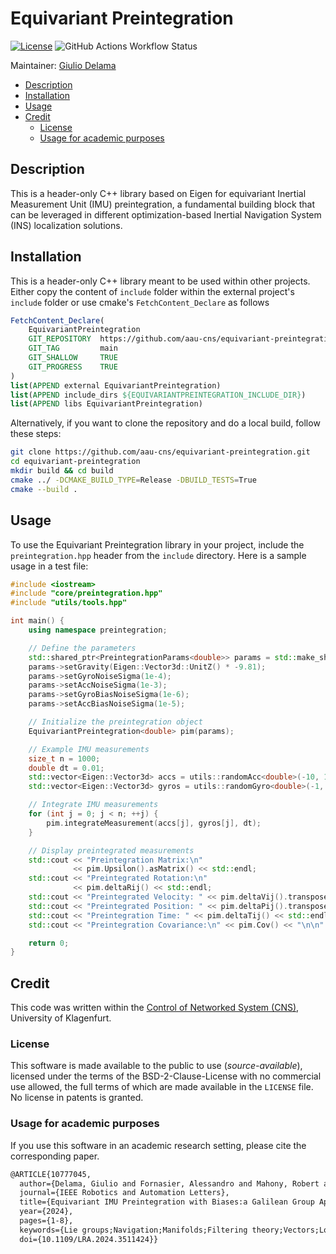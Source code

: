 # Equivariant Preintegration

[![License](https://img.shields.io/badge/License-AAUCNS-336B81.svg)](./LICENSE)
![GitHub Actions Workflow Status](https://img.shields.io/github/actions/workflow/status/aau-cns/Lie-plusplus/cmake-build-and-test.yml?label=Test)

Maintainer: [Giulio Delama](mailto:giulio.delama@aau.at)

- [Description](#description)
- [Installation](#installation)
- [Usage](#usage)
- [Credit](#credit)
  * [License](#license)
  * [Usage for academic purposes](#usage-for-academic-purposes)

## Description

This is a header-only C++ library based on Eigen for equivariant Inertial Measurement Unit (IMU) preintegration, a fundamental building
block that can be leveraged in different optimization-based Inertial Navigation System (INS) localization solutions.

## Installation

This is a header-only C++ library meant to be used within other projects. Either copy the content of `include` folder within the external project's `include` folder or use cmake's `FetchContent_Declare` as follows
```cmake
FetchContent_Declare(
    EquivariantPreintegration
    GIT_REPOSITORY  https://github.com/aau-cns/equivariant-preintegration
    GIT_TAG         main
    GIT_SHALLOW     TRUE
    GIT_PROGRESS    TRUE
)
list(APPEND external EquivariantPreintegration) 
list(APPEND include_dirs ${EQUIVARIANTPREINTEGRATION_INCLUDE_DIR})
list(APPEND libs EquivariantPreintegration)
```
Alternatively, if you want to clone the repository and do a local build, follow these steps:
```sh
git clone https://github.com/aau-cns/equivariant-preintegration.git
cd equivariant-preintegration
mkdir build && cd build
cmake ../ -DCMAKE_BUILD_TYPE=Release -DBUILD_TESTS=True
cmake --build .
```

## Usage
To use the Equivariant Preintegration library in your project, include the `preintegration.hpp` header from the `include` directory. Here is a sample usage in a test file:

```cpp
#include <iostream>
#include "core/preintegration.hpp"
#include "utils/tools.hpp"

int main() {
    using namespace preintegration;

    // Define the parameters
    std::shared_ptr<PreintegrationParams<double>> params = std::make_shared<PreintegrationParams<double>>();
    params->setGravity(Eigen::Vector3d::UnitZ() * -9.81);
    params->setGyroNoiseSigma(1e-4);
    params->setAccNoiseSigma(1e-3);
    params->setGyroBiasNoiseSigma(1e-6);
    params->setAccBiasNoiseSigma(1e-5);

    // Initialize the preintegration object
    EquivariantPreintegration<double> pim(params);

    // Example IMU measurements
    size_t n = 1000;
    double dt = 0.01;
    std::vector<Eigen::Vector3d> accs = utils::randomAcc<double>(-10, 10, n);
    std::vector<Eigen::Vector3d> gyros = utils::randomGyro<double>(-1, 1, n);

    // Integrate IMU measurements
    for (int j = 0; j < n; ++j) {
        pim.integrateMeasurement(accs[j], gyros[j], dt);
    }

    // Display preintegrated measurements
    std::cout << "Preintegration Matrix:\n"
              << pim.Upsilon().asMatrix() << std::endl;
    std::cout << "Preintegrated Rotation:\n"
              << pim.deltaRij() << std::endl;
    std::cout << "Preintegrated Velocity: " << pim.deltaVij().transpose() << std::endl;
    std::cout << "Preintegrated Position: " << pim.deltaPij().transpose() << std::endl;
    std::cout << "Preintegration Time: " << pim.deltaTij() << std::endl;
    std::cout << "Preintegration Covariance:\n" << pim.Cov() << "\n\n" << std::endl;

    return 0;
}
```

## Credit
This code was written within the [Control of Networked System (CNS)](https://www.aau.at/en/smart-systems-technologies/control-of-networked-systems/), University of Klagenfurt.

### License
This software is made available to the public to use (_source-available_), licensed under the terms of the BSD-2-Clause-License with no commercial use allowed, the full terms of which are made available in the `LICENSE` file. No license in patents is granted.

### Usage for academic purposes
If you use this software in an academic research setting, please cite the corresponding paper.

```latex
@ARTICLE{10777045,
  author={Delama, Giulio and Fornasier, Alessandro and Mahony, Robert and Weiss, Stephan},
  journal={IEEE Robotics and Automation Letters},
  title={Equivariant IMU Preintegration with Biases:a Galilean Group Approach},
  year={2024},
  pages={1-8},
  keywords={Lie groups;Navigation;Manifolds;Filtering theory;Vectors;Location awareness;Algebra;Accuracy;Libraries;Kalman filters;Localization;Sensor Fusion;SLAM},
  doi={10.1109/LRA.2024.3511424}}
```